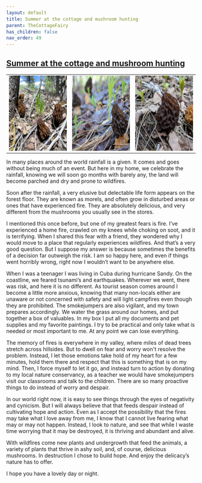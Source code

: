 ```yaml
---
layout: default
title: Summer at the cottage and mushroom hunting
parent: TheCottageFairy
has_children: false
nav_order: 49
---
```


## [Summer at the cottage and mushroom hunting](https://www.youtube.com/watch?v=U228_sx7Yz0)

<div>
<table align="center">
	<tr>
		<td align="center">
			<img src="../../posters/Summer_at_the_cottage_and_mushroom_hunting-[U228_sx7Yz0]/generated_00.png" height="200" width="200"/>
		</td>
		<td align="center">
			<img src="../../posters/Summer_at_the_cottage_and_mushroom_hunting-[U228_sx7Yz0]/generated_01.png" height="200" width="200"/>
		</td>
		<td align="center">
			<img src="../../posters/Summer_at_the_cottage_and_mushroom_hunting-[U228_sx7Yz0]/generated_02.png" height="200" width="200"/>
		</td>
	</tr>
</table>
</div>

In many places around the world rainfall is a given. It comes and goes without being much of an event. But here in my home, we celebrate the rainfall, knowing we will soon go months with barely any, the land will become parched and dry and prone to wildfires.

Soon after the rainfall, a very elusive but delectable life form appears on the forest floor. They are known as morels, and often grow in disturbed areas or ones that have experienced fire. They are absolutely delicious, and very different from the mushrooms you usually see in the stores.

I mentioned this once before, but one of my greatest fears is fire. I’ve experienced a home fire, crawled on my knees while choking on soot, and it is terrifying. When I shared this fear with a friend, they wondered why I would move to a place that regularly experiences wildfires. And that’s a very good question. But I suppose my answer is because sometimes the benefits of a decision far outweigh the risk. I am so happy here, and even if things went horribly wrong, right now I wouldn’t want to be anywhere else.

When I was a teenager I was living in Cuba during hurricane Sandy. On the coastline, we feared tsunami’s and earthquakes. Wherever we went, there was risk, and here it is no different. As tourist season comes around I become a little more anxious, knowing that many non-locals either are unaware or not concerned with safety and will light campfires even though they are prohibited. The smokejumpers are also vigilant, and my town prepares accordingly. We water the grass around our homes, and put together a box of valuables. In my box I put all my documents and pet supplies and my favorite paintings. I try to be practical and only take what is needed or most important to me. At any point we can lose everything.

The memory of fires is everywhere in my valley, where miles of dead trees stretch across hillsides. But to dwell on fear and worry won't resolve the problem. Instead, I let those emotions take hold of my heart for a few minutes, hold them there and respect that this is something that is on my mind. Then, I force myself to let it go, and instead turn to action by donating to my local nature conservancy, as a teacher we would have smokejumpers visit our classrooms and talk to the children. There are so many proactive things to do instead of worry and despair.

In our world right now, it is easy to see things through the eyes of negativity and cynicism. But I will always believe that that feeds despair instead of cultivating hope and action. Even as I accept the possibility that the fires may take what I love away from me, I know that I cannot live fearing what may or may not happen. Instead, I look to nature, and see that while I waste time worrying that it may be destroyed, it is thriving and abundant and alive.

With wildfires come new plants and undergrowth that feed the animals, a variety of plants that thrive in ashy soil, and, of course, delicious mushrooms. In destruction I chose to build hope. And enjoy the delicacy’s nature has to offer.

I hope you have a lovely day or night.